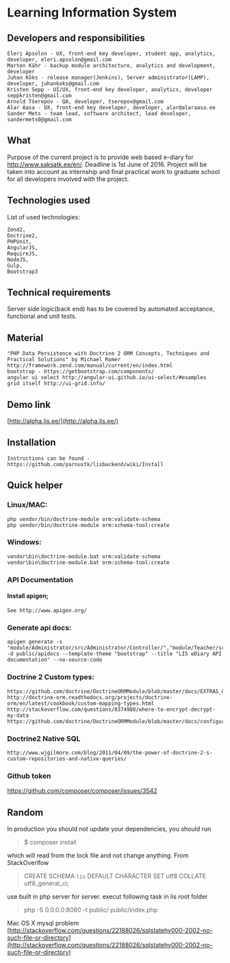 # Learning Information System 

## Developers and responsibilities

    Eleri Apsolon - UX, front-end key developer, student app, analytics, developer, eleri.apsolon@gmail.com
    Marten Kähr - backup module architecture, analytics and development, developer
    Juhan Kõks - release manager(Jenkins), Server administrator(LAMP), developer, juhankoks@gmail.com
    Kristen Sepp - UI/UX, front-end key developer, analytics, developer seppkristen@gmail.com
    Arnold Tšerepov - QA, developer, tserepov@gmail.com
    Alar Aasa - UX, front-end key developer, developer, alar@alaraasa.ee
    Sander Mets - team lead, software architect, lead developer, sandermets0@gmail.com

## What

Purpose of the current project is to provide web based e-diary for http://www.saksatk.ee/en/. Deadline is 1st June of 2016. 
Project will be taken into account as internship and final practical work to graduate school for all developers involved with the project.  

## Technologies used

List of used technologies:

    Zend2, 
    Doctrine2, 
    PHPUnit, 
    AngularJS, 
    RequireJS, 
    NodeJS, 
    Gulp, 
    Bootstrap3

## Technical requirements

Server side logic(back end) has to be covered by automated acceptance, functional and unit tests.

## Material

    "PHP Data Persistence with Doctrine 2 ORM Concepts, Techniques and Practical Solutions" by Michael Romer
    http://framework.zend.com/manual/current/en/index.html  
    bootstrap - https://getbootstrap.com/components/
    angular ui select http://angular-ui.github.io/ui-select/#examples
    grid itself http://ui-grid.info/
    
## Demo link
[http://alpha.lis.ee/](http://alpha.lis.ee/)  

## Installation

    Instructions can be found - https://github.com/parnustk/lisbackend/wiki/Install  

## Quick helper

### Linux/MAC:

    php vendor/bin/doctrine-module orm:validate-schema
    php vendor/bin/doctrine-module orm:schema-tool:create
   
### Windows:

    vendor\bin\doctrine-module.bat orm:validate-schema
    vendor\bin\doctrine-module.bat orm:schema-tool:create

### API Documentation

#### Install apigen;

    See http://www.apigen.org/

### Generate api docs:

    apigen generate -s "module/Administrator/src/Administrator/Controller/","module/Teacher/src/Teacher/Controller/","module/Student/src/Student/Controller/" -d public/apidocs --template-theme "bootstrap" --title "LIS eDiary API documentation" --no-source-code

### Doctrine 2 Custom types:

    https://github.com/doctrine/DoctrineORMModule/blob/master/docs/EXTRAS_ORM.md
    http://doctrine-orm.readthedocs.org/projects/doctrine-orm/en/latest/cookbook/custom-mapping-types.html
    http://stackoverflow.com/questions/8374908/where-to-encrypt-decrypt-my-data
    https://github.com/doctrine/DoctrineORMModule/blob/master/docs/configuration.md

### Doctrine2 Native SQL

    http://www.wjgilmore.com/blog/2011/04/09/the-power-of-doctrine-2-s-custom-repositories-and-native-queries/

### Github token

https://github.com/composer/composer/issues/3542

## Random
	
In production you should not update your dependencies, you should run  
  
>$ composer install   
  
which will read from the lock file and not change anything. From StackOverlfow

>  CREATE SCHEMA `lis` DEFAULT CHARACTER SET utf8 COLLATE utf8_general_ci;

use built in php server for server. execut following task in lis root folder

 > php -S 0.0.0.0:8080 -t public/ public/index.php

Mac OS X mysql problem [http://stackoverflow.com/questions/22188026/sqlstatehy000-2002-no-such-file-or-directory](http://stackoverflow.com/questions/22188026/sqlstatehy000-2002-no-such-file-or-directory)

